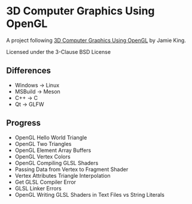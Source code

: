 # 3D Computer Graphics Using OpenGL

A project following [3D Computer Graphics Using OpenGL](https://www.youtube.com/playlist?list=PLRwVmtr-pp06qT6ckboaOhnm9FxmzHpbY) by Jamie King.

Licensed under the 3-Clause BSD License

## Differences
- Windows -> Linux
- MSBuild -> Meson
- C++ -> C
- Qt -> GLFW

## Progress
- OpenGL Hello World Triangle
- OpenGL Two Triangles
- OpenGL Element Array Buffers
- OpenGL Vertex Colors
- OpenGL Compiling GLSL Shaders
- Passing Data from Vertex to Fragment Shader
- Vertex Attributes Triangle Interpolation
- Get GLSL Compiler Error
- GLSL Linker Errors
- OpenGL Writing GLSL Shaders in Text Files vs String Literals
